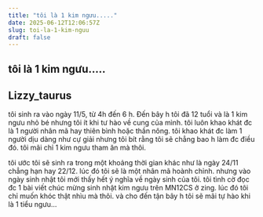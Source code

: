 ```yaml
---
title: "tôi là 1 kim ngưu....."
date: 2025-06-12T12:06:57Z
slug: toi-la-1-kim-nguu
draft: false
---
```


## tôi là 1 kim ngưu.....

## Lizzy_taurus

tôi sinh ra vào ngày 11/5, từ 4h đến 6 h. Đến bây h tôi đã 12 tuổi và là 1 kim ngưu nhỏ bé nhưng tôi ít khi tư hào về cung của mình. tôi luôn khao khát đc là 1 người nhân mã hay thiên bình hoặc thần nông. tôi khao khát đc làm 1 người dịu dàng như cự giải nhưng tôi bít rằng tôi sẽ chẳng bao h làm đc điều đó. tôi mãi chỉ 1 kim ngưu tham ăn mà thôi.
 
tôi ước tôi sẽ sinh ra trong một khoảng thời gian khác như là ngày 24/11 chẳng hạn hay 22/12. lúc đó tôi sẽ là một nhân mã hoành chỉnh. nhưng vào ngày sinh nhật tôi mới thấy hết ý nghĩa về ngày sinh của tôi. tôi tình cờ đọc đc 1 bài viết chúc mừng sinh nhật kim ngưu trên MN12CS ở zing. lúc đó tôi chỉ muốn khóc thật nhìu mà thôi. và cho đến tận bây h tôi sẽ mãi tự hào khi là 1 tiểu ngưu...